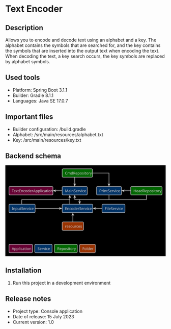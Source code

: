 # Text Encoder

## Description
Allows you to encode and decode text using an alphabet and a key. The alphabet contains the symbols that are searched
for, and the key contains the symbols that are inserted into the output text when encoding the text. When decoding
the text, a key search occurs, the key symbols are replaced by alphabet symbols.

## Used tools
* Platform: Spring Boot 3.1.1
* Builder: Gradle 8.1.1
* Languages: Java SE 17.0.7

## Important files
* Builder configuration: /build.gradle
* Alphabet: /src/main/resources/alphabet.txt
* Key: /src/main/resources/key.txt

## Backend schema
![Relationships of elements](readme/back-schema.svg)

## Installation
1. Run this project in a development environment

## Release notes
* Project type: Console application
* Date of release: 15 July 2023
* Current version: 1.0
